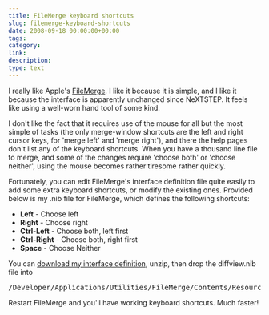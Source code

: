 ```yaml
---
title: FileMerge keyboard shortcuts
slug: filemerge-keyboard-shortcuts
date: 2008-09-18 00:00:00+00:00
tags:
category:
link:
description:
type: text
---
```


I really like Apple's <a href="http://en.wikipedia.org/wiki/Apple_Developer_Tools#FileMerge">FileMerge</a>. I like it because it is simple, and I like it because the interface is apparently unchanged since NeXTSTEP. It feels like using a well-worn hand tool of some kind.

I don't like the fact that it requires use of the mouse for all but the most simple of tasks (the only merge-window shortcuts are the left and right cursor keys, for 'merge left' and 'merge right'), and there the help pages don't list any of the keyboard shortcuts. When you have a thousand line file to merge, and some of the changes require 'choose both' or 'choose neither', using the mouse becomes rather tiresome rather quickly.

Fortunately, you can edit FileMerge's interface definition file quite easily to add some extra keyboard shortcuts, or modify the existing ones. Provided below is my .nib file for FileMerge, which defines the following shortcuts:<ul><li><strong>Left</strong> - Choose left</li><li><strong>Right</strong> - Choose right</li><li><strong>Ctrl-Left</strong> - Choose both, left first</li><li><strong>Ctrl-Right</strong> - Choose both, right first</li><li><strong>Space</strong> - Choose Neither</li></ul>

You can <a href="http://jonatkinson.co.uk/static/files/diffview.nib.zip">download my interface definition</a>, unzip, then drop the diffview.nib file into<pre>/Developer/Applications/Utilities/FileMerge/Contents/Resources/English.lproj/</pre>

Restart FileMerge and you'll have working keyboard shortcuts. Much faster!
            
            